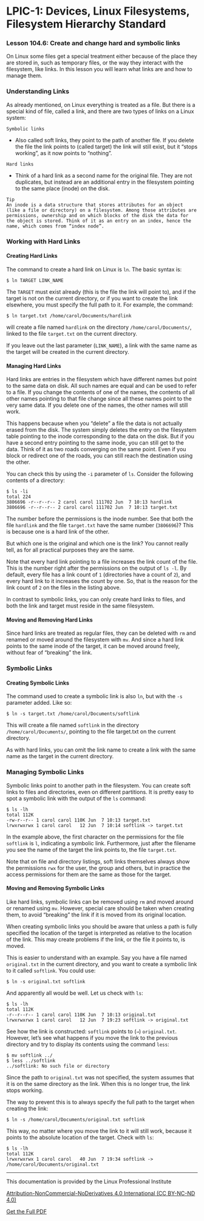 # LPIC-1: Devices, Linux Filesystems, Filesystem Hierarchy Standard

### Lesson 104.6: Create and change hard and symbolic links
On Linux some files get a special treatment either because of the place they are stored in, such as temporary files, or the way they interact with the filesystem, like links. In this lesson you will learn what links are and how to manage them.

### Understanding Links
As already mentioned, on Linux everything is treated as a file. But there is a special kind of file, called a link, and there are two types of links on a Linux system:

`Symbolic links`
- Also called soft links, they point to the path of another file. If you delete the file the link points to (called target) the link will still exist, but it “stops working”, as it now points to “nothing”.

`Hard links`
- Think of a hard link as a second name for the original file. They are not duplicates, but instead are an additional entry in the filesystem pointing to the same place (inode) on the disk.

```
Tip
An inode is a data structure that stores attributes for an object (like a file or directory) on a filesystem. Among those attributes are permissions, ownership and on which blocks of the disk the data for the object is stored. Think of it as an entry on an index, hence the name, which comes from “index node”.
```

### Working with Hard Links
#### Creating Hard Links
The command to create a hard link on Linux is `ln`. The basic syntax is:

```
$ ln TARGET LINK_NAME
```

The `TARGET` must exist already (this is the file the link will point to), and if the target is not on the current directory, or if you want to create the link elsewhere, you must specify the full path to it. For example, the command:

```
$ ln target.txt /home/carol/Documents/hardlink
```

will create a file named `hardlink` on the directory `/home/carol/Documents/`, linked to the file `target.txt` on the current directory.

If you leave out the last parameter (`LINK_NAME`), a link with the same name as the target will be created in the current directory.

#### Managing Hard Links
Hard links are entries in the filesystem which have different names but point to the same data on disk. All such names are equal and can be used to refer to a file. If you change the contents of one of the names, the contents of all other names pointing to that file change since all these names point to the very same data. If you delete one of the names, the other names will still work.

This happens because when you “delete” a file the data is not actually erased from the disk. The system simply deletes the entry on the filesystem table pointing to the inode corresponding to the data on the disk. But if you have a second entry pointing to the same inode, you can still get to the data. Think of it as two roads converging on the same point. Even if you block or redirect one of the roads, you can still reach the destination using the other.

You can check this by using the `-i` parameter of `ls`. Consider the following contents of a directory:

```
$ ls -li
total 224
3806696 -r--r--r-- 2 carol carol 111702 Jun  7 10:13 hardlink
3806696 -r--r--r-- 2 carol carol 111702 Jun  7 10:13 target.txt
```

The number before the permissions is the inode number. See that both the file `hardlink` and the file `target.txt` have the same number (`3806696`)? This is because one is a hard link of the other.

But which one is the original and which one is the link? You cannot really tell, as for all practical purposes they are the same.

Note that every hard link pointing to a file increases the link count of the file. This is the number right after the permissions on the output of `ls -l`. By default, every file has a link count of `1` (directories have a count of `2`), and every hard link to it increases the count by one. So, that is the reason for the link count of `2` on the files in the listing above.

In contrast to symbolic links, you can only create hard links to files, and both the link and target must reside in the same filesystem.

#### Moving and Removing Hard Links
Since hard links are treated as regular files, they can be deleted with `rm` and renamed or moved around the filesystem with `mv`. And since a hard link points to the same inode of the target, it can be moved around freely, without fear of “breaking” the link.

### Symbolic Links
#### Creating Symbolic Links
The command used to create a symbolic link is also `ln`, but with the `-s` parameter added. Like so:

```
$ ln -s target.txt /home/carol/Documents/softlink
```

This will create a file named `softlink` in the directory `/home/carol/Documents/`, pointing to the file target.txt on the current directory.

As with hard links, you can omit the link name to create a link with the same name as the target in the current directory.

### Managing Symbolic Links
Symbolic links point to another path in the filesystem. You can create soft links to files and directories, even on different partitions. It is pretty easy to spot a symbolic link with the output of the `ls` command:

```
$ ls -lh
total 112K
-rw-r--r-- 1 carol carol 110K Jun  7 10:13 target.txt
lrwxrwxrwx 1 carol carol   12 Jun  7 10:14 softlink -> target.txt
```

In the example above, the first character on the permissions for the file `softlink` is `l`, indicating a symbolic link. Furthermore, just after the filename you see the name of the target the link points to, the file `target.txt`.

Note that on file and directory listings, soft links themselves always show the permissions `rwx` for the user, the group and others, but in practice the access permissions for them are the same as those for the target.

#### Moving and Removing Symbolic Links
Like hard links, symbolic links can be removed using `rm` and moved around or renamed using `mv`. However, special care should be taken when creating them, to avoid “breaking” the link if it is moved from its original location.

When creating symbolic links you should be aware that unless a path is fully specified the location of the target is interpreted as relative to the location of the link. This may create problems if the link, or the file it points to, is moved.

This is easier to understand with an example. Say you have a file named `original.txt` in the current directory, and you want to create a symbolic link to it called `softlink`. You could use:

```
$ ln -s original.txt softlink
```

And apparently all would be well. Let us check with `ls`:

```
$ ls -lh
total 112K
-r--r--r-- 1 carol carol 110K Jun  7 10:13 original.txt
lrwxrwxrwx 1 carol carol   12 Jun  7 19:23 softlink -> original.txt
```

See how the link is constructed: `softlink` points to (`→`) `original.txt`. However, let’s see what happens if you move the link to the previous directory and try to display its contents using the command `less`:

```
$ mv softlink ../
$ less ../softlink
../softlink: No such file or directory
```

Since the path to `original.txt` was not specified, the system assumes that it is on the same directory as the link. When this is no longer true, the link stops working.

The way to prevent this is to always specify the full path to the target when creating the link:

```
$ ln -s /home/carol/Documents/original.txt softlink
```

This way, no matter where you move the link to it will still work, because it points to the absolute location of the target. Check with `ls`:

```
$ ls -lh
total 112K
lrwxrwxrwx 1 carol carol   40 Jun  7 19:34 softlink -> /home/carol/Documents/original.txt
```


___
This documentation is provided by the Linux Professional Institute

[Attribution-NonCommercial-NoDerivatives 4.0 International (CC BY-NC-ND 4.0)](https://creativecommons.org/licenses/by-nc-nd/4.0/)

[Get the Full PDF](https://learning.lpi.org/en/learning-materials/101-500/)